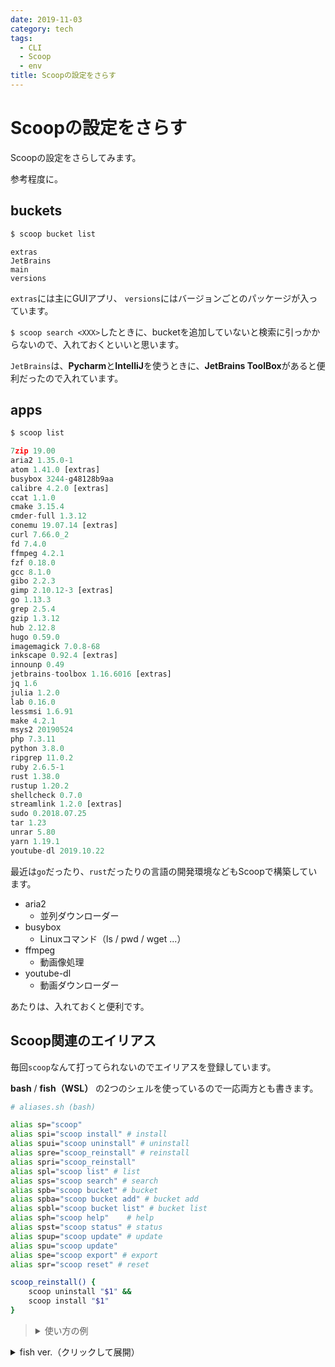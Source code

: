 ```yaml
---
date: 2019-11-03
category: tech
tags:
  - CLI
  - Scoop
  - env
title: Scoopの設定をさらす
---
```


# Scoopの設定をさらす

Scoopの設定をさらしてみます。

参考程度に。

## buckets

```sh
$ scoop bucket list
```

```
extras
JetBrains
main
versions
```

`extras`には主にGUIアプリ、
`versions`にはバージョンごとのパッケージが入っています。

`$ scoop search <XXX>`したときに、bucketを追加していないと検索に引っかからないので、入れておくといいと思います。

`JetBrains`は、**Pycharm**と**IntelliJ**を使うときに、**JetBrains ToolBox**があると便利だったので入れています。

## apps

```sh
$ scoop list
```

```python
7zip 19.00
aria2 1.35.0-1
atom 1.41.0 [extras]
busybox 3244-g48128b9aa
calibre 4.2.0 [extras]
ccat 1.1.0
cmake 3.15.4
cmder-full 1.3.12
conemu 19.07.14 [extras]
curl 7.66.0_2
fd 7.4.0
ffmpeg 4.2.1
fzf 0.18.0
gcc 8.1.0
gibo 2.2.3
gimp 2.10.12-3 [extras]
go 1.13.3
grep 2.5.4
gzip 1.3.12
hub 2.12.8
hugo 0.59.0
imagemagick 7.0.8-68
inkscape 0.92.4 [extras]
innounp 0.49
jetbrains-toolbox 1.16.6016 [extras]
jq 1.6
julia 1.2.0
lab 0.16.0
lessmsi 1.6.91
make 4.2.1
msys2 20190524
php 7.3.11
python 3.8.0
ripgrep 11.0.2
ruby 2.6.5-1
rust 1.38.0
rustup 1.20.2
shellcheck 0.7.0
streamlink 1.2.0 [extras]
sudo 0.2018.07.25
tar 1.23
unrar 5.80
yarn 1.19.1
youtube-dl 2019.10.22
```

最近は`go`だったり、`rust`だったりの言語の開発環境などもScoopで構築しています。

+ aria2
  + 並列ダウンローダー
+ busybox
  + Linuxコマンド（ls / pwd / wget ...）
+ ffmpeg
  + 動画像処理
+ youtube-dl
  + 動画ダウンローダー

あたりは、入れておくと便利です。

## Scoop関連のエイリアス

毎回`scoop`なんて打ってられないのでエイリアスを登録しています。

**bash** / **fish（WSL）** の2つのシェルを使っているので一応両方とも書きます。

```sh
# aliases.sh (bash)

alias sp="scoop"
alias spi="scoop install" # install
alias spui="scoop uninstall" # uninstall
alias spre="scoop_reinstall" # reinstall
alias spri="scoop_reinstall"
alias spl="scoop list" # list
alias sps="scoop search" # search
alias spb="scoop bucket" # bucket
alias spba="scoop bucket add" # bucket add
alias spbl="scoop bucket list" # bucket list
alias sph="scoop help"    # help
alias spst="scoop status" # status
alias spup="scoop update" # update
alias spu="scoop update"
alias spe="scoop export" # export
alias spr="scoop reset" # reset

scoop_reinstall() {
    scoop uninstall "$1" &&
    scoop install "$1"
}
```

> <details><summary>使い方の例</summary><div>
>
> ```sh
> # install
> $ spi curl
>
> # uninstall
> $ spui curl
>
> # reinstall (install && uninstall)
> $ spre curl
> # or: $ spri curl
>
> # list
> $ spl
>
> # search
> $ sps curl
>
> # bucket add
> $ spba extras
>
> # bucket list
> $ spbl
>
> # help
> $ sph
>
> # status
> $ spst
>
> # update
> $ spu curl
> # or: $ spup curl
>
> # export
> $ spe
>
> # reset
> $ scoop reset curl@<XXX>
> ```
>
> </div></details>

<details><summary>fish ver.（クリックして展開）</summary>
<div>

```sh
# aliases.fish (fish)

alias sp="scoop"
alias spi="scoop install" # install
alias spui="scoop uninstall" # uninstall
alias spre="scoop_reinstall" # reinstall
alias spri="scoop_reinstall"
alias spl="scoop list" # list
alias sps="scoop search" # search
alias spb="scoop bucket" # bucket
alias spba="scoop bucket add" # bucket add
alias spbl="scoop bucket list" # bucket list
alias sph="scoop help"    # help
alias spst="scoop status" # status
alias spup="scoop update" # update
alias spu="scoop update"
alias spe="scoop export" # export
alias spr="scoop reset" # reset

function scoop_reinstall
    scoop uninstall "$argv[1]"; and \
    scoop install "$argv[1]"
end
```
</div>

</details>
